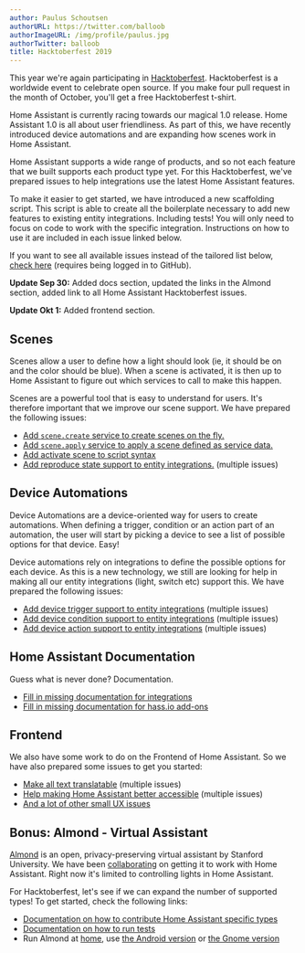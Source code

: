 ```yaml
---
author: Paulus Schoutsen
authorURL: https://twitter.com/balloob
authorImageURL: /img/profile/paulus.jpg
authorTwitter: balloob
title: Hacktoberfest 2019
---
```


This year we're again participating in [Hacktoberfest](https://hacktoberfest.digitalocean.com). Hacktoberfest is a worldwide event to celebrate open source. If you make four pull request in the month of October, you'll get a free Hacktoberfest t-shirt.

Home Assistant is currently racing towards our magical 1.0 release. Home Assistant 1.0 is all about user friendliness. As part of this, we have recently introduced device automations and are expanding how scenes work in Home Assistant.

Home Assistant supports a wide range of products, and so not each feature that we built supports each product type yet. For this Hacktoberfest, we've prepared issues to help integrations use the latest Home Assistant features.

To make it easier to get started, we have introduced a new scaffolding script. This script is able to create all the boilerplate necessary to add new features to existing entity integrations. Including tests! You will only need to focus on code to work with the specific integration. Instructions on how to use it are included in each issue linked below.

If you want to see all available issues instead of the tailored list below, [check here](https://github.com/issues?page=1&q=is%3Aopen+is%3Aissue+org%3Ahome-assistant+archived%3Afalse+label%3AHacktoberfest&utf8=%E2%9C%93) (requires being logged in to GitHub).

**Update Sep 30:** Added docs section, updated the links in the Almond section, added link to all Home Assistant Hacktoberfest issues.

**Update Okt 1:** Added frontend section.

## Scenes

Scenes allow a user to define how a light should look (ie, it should be on and the color should be blue). When a scene is activated, it is then up to Home Assistant to figure out which services to call to make this happen.

Scenes are a powerful tool that is easy to understand for users. It's therefore important that we improve our scene support. We have prepared the following issues:

- [Add `scene.create` service to create scenes on the fly.](https://github.com/home-assistant/home-assistant/issues/27023)
- [Add `scene.apply` service to apply a scene defined as service data.](https://github.com/home-assistant/home-assistant/issues/26813)
- [Add activate scene to script syntax](https://github.com/home-assistant/home-assistant/issues/27026)
- [Add reproduce state support to entity integrations.](https://github.com/home-assistant/home-assistant/issues?utf8=%E2%9C%93&q=label%3AHacktoberfest+reproduce_state+is%3Aopen+) (multiple issues)

<!--truncate-->

## Device Automations

Device Automations are a device-oriented way for users to create automations. When defining a trigger, condition or an action part of an automation, the user will start by picking a device to see a list of possible options for that device. Easy!

Device automations rely on integrations to define the possible options for each device. As this is a new technology, we still are looking for help in making all our entity integrations (light, switch etc) support this. We have prepared the following issues:

- [Add device trigger support to entity integrations](https://github.com/home-assistant/home-assistant/issues?utf8=%E2%9C%93&q=label%3AHacktoberfest+device_trigger+is%3Aopen+) (multiple issues)
- [Add device condition support to entity integrations](https://github.com/home-assistant/home-assistant/issues?utf8=%E2%9C%93&q=label%3AHacktoberfest+device_condition+is%3Aopen+) (multiple issues)
- [Add device action support to entity integrations](https://github.com/home-assistant/home-assistant/issues?utf8=%E2%9C%93&q=label%3AHacktoberfest+device_action+is%3Aopen+) (multiple issues)

## Home Assistant Documentation

Guess what is never done? Documentation.

- [Fill in missing documentation for integrations](https://github.com/home-assistant/home-assistant.io/issues?q=is%3Aissue+is%3Aopen+label%3AHacktoberfest)
- [Fill in missing documentation for hass.io add-ons](https://github.com/home-assistant/hassio-addons/issues?q=is%3Aissue+is%3Aopen+label%3AHacktoberfest)

## Frontend

We also have some work to do on the Frontend of Home Assistant.
So we have also prepared some issues to get you started:

- [Make all text translatable](https://github.com/home-assistant/home-assistant-polymer/issues?utf8=%E2%9C%93&q=label%3AHacktoberfest+label%3Alocalization+is%3Aopen+) (multiple issues)
- [Help making Home Assistant better accessible](https://github.com/home-assistant/home-assistant-polymer/issues?q=is%3Aopen+label%3AHacktoberfest+label%3Aaccessibility) (multiple issues)
- [And a lot of other small UX issues](https://github.com/home-assistant/home-assistant-polymer/labels/Hacktoberfest?page=2&q=is%3Aopen+label%3AHacktoberfest)

## Bonus: Almond - Virtual Assistant

[Almond](https://almond.stanford.edu/) is an open, privacy-preserving virtual assistant by Stanford University. We have been [collaborating](https://github.com/stanford-oval/thingpedia-common-devices/pull/80) on getting it to work with Home Assistant. Right now it's limited to controlling lights in Home Assistant.

For Hacktoberfest, let's see if we can expand the number of supported types! To get started, check the following links:

- [Documentation on how to contribute Home Assistant specific types](https://almond.stanford.edu/doc/home-assistant-integration.md)
- [Documentation on how to run tests](https://almond.stanford.edu/doc/thingpedia-testing.md)
- Run Almond at [home](https://github.com/stanford-oval/almond-server), use [the Android version](https://play.google.com/store/apps/details?id=edu.stanford.thingengine.engine&hl=en_US) or [the Gnome version](https://flathub.org/apps/details/edu.stanford.Almond)

<div id='discourse-comments'></div>

<script markdown="0">
  DiscourseEmbed = { discourseUrl: 'https://community.home-assistant.io/',
                     discourseEmbedUrl: 'https://developers.home-assistant.io/blog/2019/09/27/hacktoberfest.html' };
  (function() {
    var d = document.createElement('script'); d.type = 'text/javascript'; d.async = true;
    d.src = DiscourseEmbed.discourseUrl + 'javascripts/embed.js';
    (document.getElementsByTagName('head')[0] || document.getElementsByTagName('body')[0]).appendChild(d);
  })();
</script>

